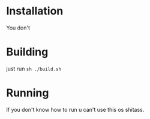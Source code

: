 


# Installation
You don't

# Building
just run ```sh ./build.sh```

# Running
If you don't know how to run u can't use this os shitass.
